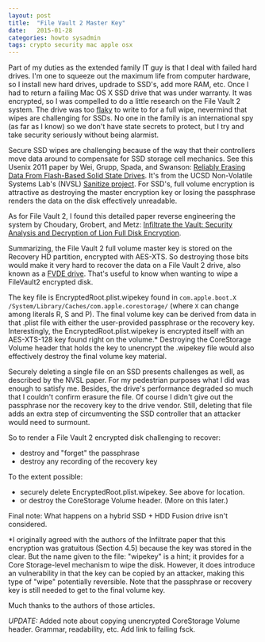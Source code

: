 ```yaml
---
layout: post
title:  "File Vault 2 Master Key"
date:   2015-01-28
categories: howto sysadmin
tags: crypto security mac apple osx
---
```


Part of my duties as the extended family IT guy is that I deal with
failed hard drives.  I'm one to squeeze out the maximum life from
computer hardware, so I install new hard drives, updrade to SSD's, add
more RAM, etc. Once I had to return a failing Mac OS X SSD drive that
was under warranty.  It was encrypted, so I was compelled to do a
little research on the File Vault 2 system.  The drive was too [flaky](/assets/SSD%20Failure.png)
to write to for a full wipe, nevermind that wipes are challenging for
SSDs.  No one in the family is an international spy (as far as I know)
so we don't have state secrets to protect, but I try and take security
seriously without being alarmist.

Secure SSD wipes are challenging because of the way that their
controllers move data around to compensate for SSD storage cell
mechanics. See this Usenix 2011 paper by
Wei, Grupp, Spada, and Swanson:
[Reliably Erasing Data From Flash-Based Solid State Drives](https://www.usenix.org/legacy/events/fast11/tech/full_papers/Wei.pdf).
It's from the UCSD Non-Volatile Systems Lab's (NVSL)
[Sanitize project](http://nvsl.ucsd.edu/index.php?path=projects/sanitize).
For SSD's, full volume encryption is attractive as destroying the
master encryption key or losing the passphrase renders the data on the
disk effectively unreadable.

As for File Vault 2, I found this detailed paper reverse engineering
the system by Choudary, Grobert, and Metz:
[Infiltrate the Vault: Security Analysis and Decryption of Lion Full Disk Encryption](http://eprint.iacr.org/2012/374.pdf).

Summarizing, the File Vault 2 full volume master key is
stored on the Recovery HD partition, encrypted with AES-XTS.  So
destroying those bits would make it very hard to recover the data on a
File Vault 2 drive, also known as a
[FVDE drive](https://github.com/libyal/libfvde).  That's useful to
know when wanting to wipe a FileVault2 encrypted disk.

The key file is EncryptedRoot.plist.wipekey found in `com.apple.boot.X
/System/Library/Caches/com.apple.corestorage/` (where `X` can change
among literals R, S and P).  The final volume key can be derived from
data in that .plist file with either the user-provided passphrase or the
recovery key.  Interestingly, the EncryptedRoot.plist.wipekey is
encrypted itself with an AES-XTS-128 key found right on the volume.*
Destroying the CoreStorage Volume header that holds the key to
unencrypt the .wipekey file would also effectively destroy the final
volume key material. 

Securely deleting a single file on an SSD presents challenges as well,
as described by the NVSL paper.  For my pedestrian purposes what I did
was enough to satisfy me. Besides, the drive's performance degraded so
much that I couldn't confirm erasure the file.  Of course I didn't
give out the passphrase nor the recovery key to the drive vendor.
Still, deleting that file adds an extra step of circumventing the SSD
controller that an attacker would need to surmount.

So to render a File Vault 2 encrypted disk challenging to recover:

* destroy and "forget" the passphrase
* destroy any recording of the recovery key

To the extent possible:

* securely delete EncryptedRoot.plist.wipekey. See above for location.
* or destroy the CoreStorage Volume header. (More on this later.)

Final note: What happens on a hybrid SSD + HDD Fusion drive isn't
considered.

*I originally agreed with the authors of the Infiltrate paper that
 this encryption was gratuitous (Section 4.5) because the key was
 stored in the clear. But the name given to the file: "wipekey" is a
 hint; it provides for a Core Storage-level mechanism to wipe the
 disk.  However, it does introduce an vulnerability in that the key
 can be copied by an attacker, making this type of "wipe" potentially
 reversible.  Note that the passphrase or recovery key is still needed
 to get to the final volume key.

Much thanks to the authors of those articles.

_UPDATE:_ Added note about copying unencrypted CoreStorage Volume
header. Grammar, readability, etc. Add link to failing fsck.
